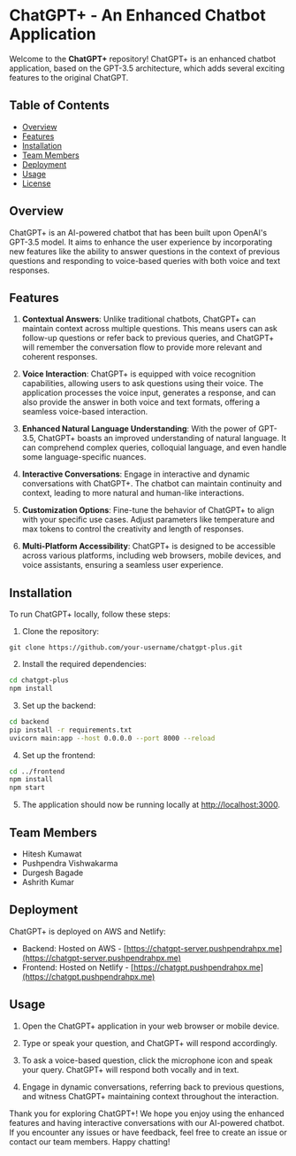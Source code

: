 # ChatGPT+ - An Enhanced Chatbot Application

Welcome to the **ChatGPT+** repository! ChatGPT+ is an enhanced chatbot application, based on the GPT-3.5 architecture, which adds several exciting features to the original ChatGPT.

## Table of Contents

- [Overview](#overview)
- [Features](#features)
- [Installation](#installation)
- [Team Members](#team-members)
- [Deployment](#deployment)
- [Usage](#usage)
- [License](#license)

## Overview

ChatGPT+ is an AI-powered chatbot that has been built upon OpenAI's GPT-3.5 model. It aims to enhance the user experience by incorporating new features like the ability to answer questions in the context of previous questions and responding to voice-based queries with both voice and text responses.

## Features

1. **Contextual Answers**: Unlike traditional chatbots, ChatGPT+ can maintain context across multiple questions. This means users can ask follow-up questions or refer back to previous queries, and ChatGPT+ will remember the conversation flow to provide more relevant and coherent responses.

2. **Voice Interaction**: ChatGPT+ is equipped with voice recognition capabilities, allowing users to ask questions using their voice. The application processes the voice input, generates a response, and can also provide the answer in both voice and text formats, offering a seamless voice-based interaction.

3. **Enhanced Natural Language Understanding**: With the power of GPT-3.5, ChatGPT+ boasts an improved understanding of natural language. It can comprehend complex queries, colloquial language, and even handle some language-specific nuances.

4. **Interactive Conversations**: Engage in interactive and dynamic conversations with ChatGPT+. The chatbot can maintain continuity and context, leading to more natural and human-like interactions.

5. **Customization Options**: Fine-tune the behavior of ChatGPT+ to align with your specific use cases. Adjust parameters like temperature and max tokens to control the creativity and length of responses.

6. **Multi-Platform Accessibility**: ChatGPT+ is designed to be accessible across various platforms, including web browsers, mobile devices, and voice assistants, ensuring a seamless user experience.

## Installation

To run ChatGPT+ locally, follow these steps:

1. Clone the repository:

```
git clone https://github.com/your-username/chatgpt-plus.git
```

2. Install the required dependencies:

```bash
cd chatgpt-plus
npm install
```

3. Set up the backend:

```bash
cd backend
pip install -r requirements.txt
uvicorn main:app --host 0.0.0.0 --port 8000 --reload
```

4. Set up the frontend:

```bash
cd ../frontend
npm install
npm start
```

5. The application should now be running locally at [http://localhost:3000](http://localhost:3000).

## Team Members

- Hitesh Kumawat
- Pushpendra Vishwakarma
- Durgesh Bagade
- Ashrith Kumar



## Deployment

ChatGPT+ is deployed on AWS and Netlify:

- Backend: Hosted on AWS - [https://chatgpt-server.pushpendrahpx.me](https://chatgpt-server.pushpendrahpx.me)
- Frontend: Hosted on Netlify - [https://chatgpt.pushpendrahpx.me](https://chatgpt.pushpendrahpx.me)

## Usage

1. Open the ChatGPT+ application in your web browser or mobile device.

2. Type or speak your question, and ChatGPT+ will respond accordingly.

3. To ask a voice-based question, click the microphone icon and speak your query. ChatGPT+ will respond both vocally and in text.

4. Engage in dynamic conversations, referring back to previous questions, and witness ChatGPT+ maintaining context throughout the interaction.


Thank you for exploring ChatGPT+! We hope you enjoy using the enhanced features and having interactive conversations with our AI-powered chatbot. If you encounter any issues or have feedback, feel free to create an issue or contact our team members. Happy chatting!
